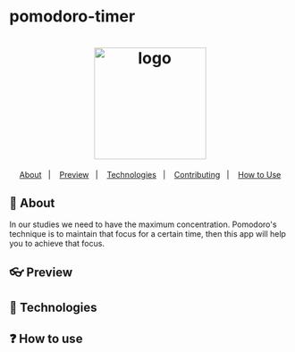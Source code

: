 # pomodoro-timer

<h1 align="center">
  <img alt="logo" src="https://i.imgur.com/KJ1wop7.png" width="200"/>
  <br>
</h1>

<p align="center">
  <a href="#thinking-about">About</a>&nbsp;&nbsp;&nbsp;|&nbsp;&nbsp;&nbsp;
  <a href="#user-content--preview">Preview</a>&nbsp;&nbsp;&nbsp;|&nbsp;&nbsp;&nbsp;
  <a href="#rocket-technologies">Technologies</a>&nbsp;&nbsp;&nbsp;|&nbsp;&nbsp;&nbsp;
  <a href="#user-content--contributing">Contributing</a>&nbsp;&nbsp;&nbsp;|&nbsp;&nbsp;&nbsp;
  <a href="#information-source-how-to-use">How to Use</a>
</p>

## :tomato: About

<div>
In our studies we need to have the maximum concentration. Pomodoro's technique is to maintain that focus for a certain time, then this app will help you to achieve that focus.
</div>


## :eyeglasses: Preview

## :hammer:	Technologies

## :question: How to use
